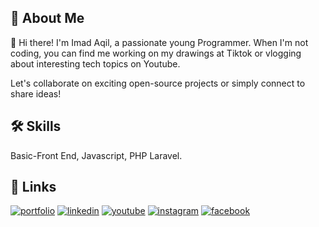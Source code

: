 
## 🚀 About Me
👋 Hi there! I'm Imad Aqil, a passionate young Programmer. When I'm not coding, you can find me working on my drawings at Tiktok or vlogging about interesting tech topics on Youtube.

Let's collaborate on exciting open-source projects or simply connect to share ideas!


## 🛠 Skills
Basic-Front End, Javascript, PHP Laravel.


## 🔗 Links
[![portfolio](https://img.shields.io/badge/portfolio-navy?style=for-the-badge&logo=ko-fi&logoColor=white)](https://arashiaslan.github.io/)
[![linkedin](https://img.shields.io/badge/linkedin-0A66C2?style=for-the-badge&logo=linkedin&logoColor=white)](https://www.linkedin.com/in/imadaqilmj/)
[![youtube](https://img.shields.io/badge/youtube-red?style=for-the-badge&logo=youtube&logoColor=white)](https://www.youtube.com/@im.aqilmj)
[![instagram](https://img.shields.io/badge/instagram-E1306C?style=for-the-badge&logo=instagram&logoColor=white)](https://www.instagram.com/vnochlea/)
[![facebook](https://img.shields.io/badge/facebook-1877F2?style=for-the-badge&logo=instagram&logoColor=white)](https://www.facebook.com/why.aslam/)

